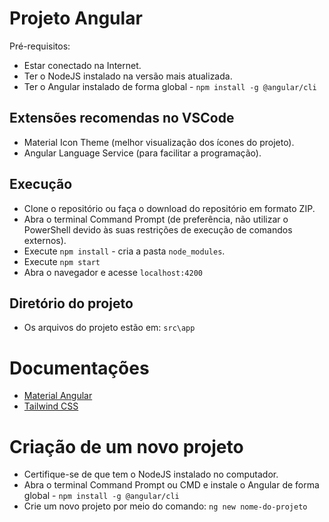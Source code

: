 # Projeto Angular
Pré-requisitos:
 - Estar conectado na Internet.
 - Ter o NodeJS instalado na versão mais atualizada.
 - Ter o Angular instalado de forma global - `npm install -g @angular/cli`

## Extensões recomendas no VSCode
 - Material Icon Theme (melhor visualização dos ícones do projeto).
 - Angular Language Service (para facilitar a programação).

## Execução
 - Clone o repositório ou faça o download do repositório em formato ZIP.
 - Abra o terminal Command Prompt (de preferência, não utilizar o PowerShell devido às suas restrições de execução de comandos externos). 
 - Execute `npm install` - cria a pasta `node_modules`.
 - Execute `npm start`
  - Abra o navegador e acesse `localhost:4200`

## Diretório do projeto
 - Os arquivos do projeto estão em: `src\app`

# Documentações
 - [Material Angular](https://v19.material.angular.dev/components/categories)
 - [Tailwind CSS](https://v2.tailwindcss.com/docs)

# Criação de um novo projeto
 - Certifique-se de que tem o NodeJS instalado no computador.
 - Abra o terminal Command Prompt ou CMD e instale o Angular de forma global - `npm install -g @angular/cli`
 - Crie um novo projeto por meio do comando: `ng new nome-do-projeto`

